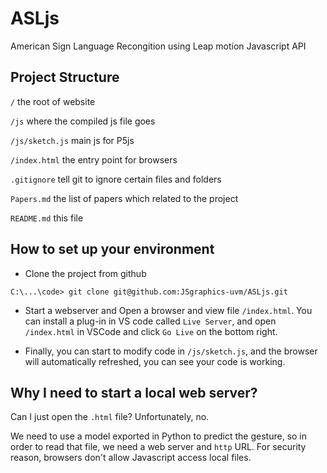 # ASLjs

American Sign Language Recongition using Leap motion Javascript API

## Project Structure

`/` the root of website

`/js` where the compiled js file goes

`/js/sketch.js` main js for P5js

`/index.html` the entry point for browsers

`.gitignore` tell git to ignore certain files and folders

`Papers.md` the list of papers which related to the project

`README.md` this file

## How to set up your environment

* Clone the project from github

```dos
C:\...\code> git clone git@github.com:JSgraphics-uvm/ASLjs.git
```

* Start a webserver and Open a browser and view file `/index.html`. You can install a plug-in in VS code called `Live Server`, and open `/index.html` in VSCode and click `Go Live` on the bottom right.

* Finally, you can start to modify code in `/js/sketch.js`, and the browser will automatically refreshed, you can see your code is working.

## Why I need to start a local web server?

Can I just open the `.html` file? Unfortunately, no.

We need to use a model exported in Python to predict the gesture, so in order to read that file, we need a web server and `http` URL. For security reason, browsers don't allow Javascript access local files.
